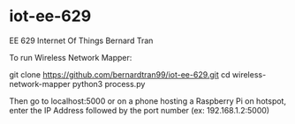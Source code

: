 # iot-ee-629

EE 629
Internet Of Things
Bernard Tran

To run Wireless Network Mapper:

git clone https://github.com/bernardtran99/iot-ee-629.git 
cd wireless-network-mapper 
python3 process.py 

Then go to localhost:5000 or on a phone hosting a Raspberry Pi on hotspot, enter the IP Address followed by the port number (ex: 192.168.1.2:5000)
